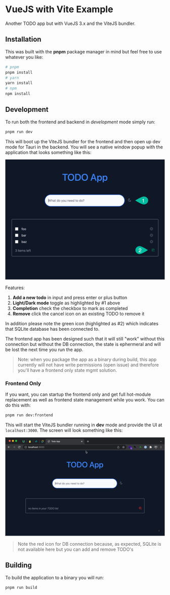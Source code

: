 # VueJS with Vite Example

Another TODO app but with VueJS 3.x and the ViteJS bundler.

## Installation

This was built with the **pnpm** package manager in mind but feel free to use whatever you like:

```bash
# pnpm
pnpm install
# yarn
yarn install
# npm
npm install
```

## Development

To run both the frontend and backend in _development_ mode simply run:

```bash
pnpm run dev
```

This will boot up the ViteJS bundler for the frontend and then open up dev mode for Tauri in the backend. You will see a native window popup with the application that looks something like this:

![app look and feel](./docs/dev-mode-app.png)

Features: 
1. **Add a new todo** in input and press enter or plus button
2. **Light/Dark mode** toggle as highlighted by #1 above
3. **Completion** check the checkbox to mark as completed
4. **Remove** click the cancel icon on an existing TODO to remove it

In addition please note the green icon (highlighted as #2) which indicates that SQLite database has been connected to. 

The frontend app has been designed such that it will still "work" without this connection but without the DB connection, the state is ephermeral and will be lost the next time you run the app. 

> Note: when you package the app as a binary during build, this app currently will not have write permissions (open issue) and therefore you'll have a frontend only state mgmt solution.

### Frontend Only

If you want, you can startup the frontend only and get full hot-module replacement as well as frontend state management while you work. You can do this with:

```bash
pnpm run dev:frontend
```

This will start the ViteJS bundler running in **dev** mode and provide the UI at `localhost:3000`. The screen will look something like this:

![frontend only browser view](./docs/frontend-only.png)

> Note the red icon for DB connection because, as expected, SQLite is not available here but you can add and remove TODO's

## Building

To build the application to a binary you will run:

```bash
pnpm run build
```